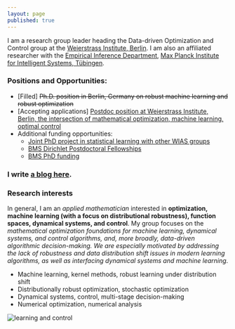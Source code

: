 ```yaml
---
layout: page
published: true
---
```

I am a research group leader heading the Data-driven Optimization and Control group at the [Weierstrass Institute, Berlin](https://www.wias-berlin.de/). I am also an affiliated researcher with the [Empirical Inference Department](https://ei.is.tuebingen.mpg.de/), [Max Planck Institute for Intelligent Systems, Tübingen](http://is.tue.mpg.de/).

### **Positions and Opportunities**:

- [Filled] ~~Ph.D. position in Berlin, Germany on robust machine learning and robust optimization~~
- [Accepting applications] [Postdoc position at Weierstrass Institute, Berlin, the intersection of mathematical optimization, machine learning, optimal control](/postdoc_1/)
- Additional funding opportunities: 
  - [Joint PhD project in statistical learning with other WIAS groups](https://wias-berlin.softgarden.io/job/13158792?l=de)
  - [BMS Dirichlet Postdoctoral Fellowships](https://math-berlin.de/bms-faculty/dirichlet-postdoctoral-program)
  - [BMS PhD funding](https://math-berlin.de/application)

### I write [a blog here](https://jj-zhu.github.io/blog/).

### Research interests

In general, I am an *applied mathematician* interested in **optimization, machine learning (with a focus on distributional robustness), function spaces, dynamical systems, and control**. My group focuses on the *mathematical optimization foundations for machine learning, dynamical systems, and control algorithms, and, more broadly, data-driven algorithmic decision-making. We are especially motivated by addressing the lack of robustness and data distribution shift issues in modern learning algorithms, as well as interfacing dynamical systems and machine learning*.


+ Machine learning, kernel methods, robust learning under distribution shift
+ Distributionally robust optimization, stochastic optimization
+ Dynamical systems, control, multi-stage decision-making
+ Numerical optimization, numerical analysis

![learning and control](/images/atom.png)